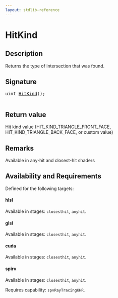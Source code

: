 ```yaml
---
layout: stdlib-reference
---
```


# HitKind

## Description

Returns the type of intersection that was found.



## Signature 

<pre>
<span class="code_keyword">uint</span> <a href="hitkind-03.md">HitKind</a>();

</pre>

## Return value
Hit kind value (HIT_KIND_TRIANGLE_FRONT_FACE, HIT_KIND_TRIANGLE_BACK_FACE, or custom value)

## Remarks
Available in any-hit and closest-hit shaders


## Availability and Requirements

Defined for the following targets:

#### hlsl
Available in stages: `closesthit`, `anyhit`.

#### glsl
Available in stages: `closesthit`, `anyhit`.

#### cuda
Available in stages: `closesthit`, `anyhit`.

#### spirv
Available in stages: `closesthit`, `anyhit`.

Requires capability: `spvRayTracingKHR`.



<script>
// Fix .md links to .html when on ReadTheDocs
if (window.location.hostname.includes('readthedocs') || 
    window.location.hostname.includes('rtfd.io')) {
  document.addEventListener('DOMContentLoaded', function() {
    const links = document.querySelectorAll('a');
    links.forEach(link => {
      if (link.getAttribute('href') && link.getAttribute('href').endsWith('.md')) {
        link.href = link.href.replace(/\.md($|#|\?)/, '.html$1');
      }
    });
  });
}
</script>
